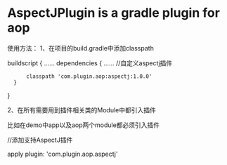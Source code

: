 # AspectJPlugin is a gradle plugin for aop
使用方法：
1、在项目的build.gradle中添加classpath

buildscript {
     ……
      dependencies {
          ……
          //自定义aspectj插件
          
          classpath 'com.plugin.aop:aspectj:1.0.0'
      }
  }

2、在所有需要用到插件相关类的Module中都引入插件

比如在demo中app以及aop两个module都必须引入插件

//添加支持AspectJ插件

apply plugin: 'com.plugin.aop.aspectj'

